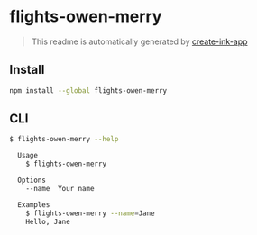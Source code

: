 # flights-owen-merry

> This readme is automatically generated by [create-ink-app](https://github.com/vadimdemedes/create-ink-app)

## Install

```bash
npm install --global flights-owen-merry
```

## CLI

```bash
$ flights-owen-merry --help

  Usage
    $ flights-owen-merry

  Options
    --name  Your name

  Examples
    $ flights-owen-merry --name=Jane
    Hello, Jane
```
